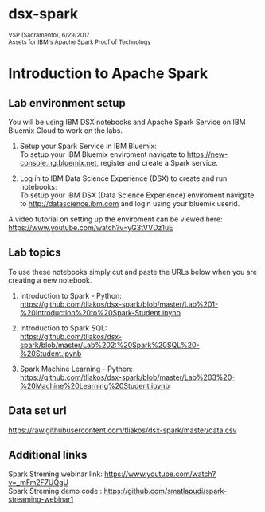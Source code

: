 # dsx-spark

<sub>VSP (Sacramento), 6/29/2017
<br>
Assets for IBM's Apache Spark Proof of Technology</sub>


# Introduction to Apache Spark

## Lab environment setup
You will be using IBM DSX notebooks and Apache Spark Service on IBM Bluemix Cloud to work on the labs.

1. Setup your Spark Service in IBM Bluemix:  
To setup your IBM Bluemix enviroment navigate to https://new-console.ng.bluemix.net, register and create a Spark service.

2. Log in to IBM Data Science Experience (DSX) to create and run notebooks:  
To setup your IBM DSX (Data Science Experience) enviroment navigate to http://datascience.ibm.com and login using your bluemix userid.

A video tutorial on setting up the enviroment can be viewed here:  
https://www.youtube.com/watch?v=yG3tVVDz1uE


## Lab topics
To use these notebooks simply cut and paste the URLs below when you are creating a new notebook.

1. Introduction to Spark - Python:  
https://github.com/tliakos/dsx-spark/blob/master/Lab%201-%20Introduction%20to%20Spark-Student.ipynb

2. Introduction to Spark SQL:  
https://github.com/tliakos/dsx-spark/blob/master/Lab%202:%20Spark%20SQL%20-%20Student.ipynb

3. Spark Machine Learning - Python:  
https://github.com/tliakos/dsx-spark/blob/master/Lab%203%20-%20Machine%20Learning%20Student.ipynb


## Data set url
https://raw.githubusercontent.com/tliakos/dsx-spark/master/data.csv

## Additional links
Spark Streming webinar link: https://www.youtube.com/watch?v=_mFm2F7UQgU  
Spark Streming demo code : https://github.com/smatlapudi/spark-streaming-webinar1 
